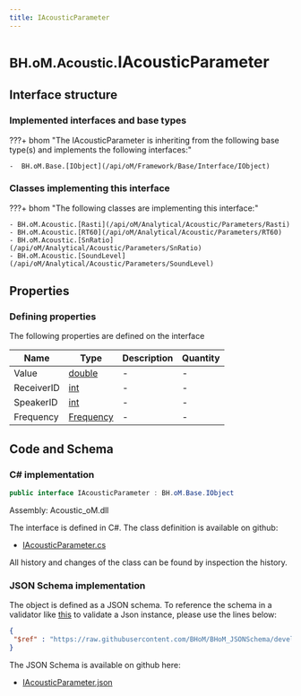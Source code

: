 ```yaml
---
title: IAcousticParameter
---
```


# <small>BH.oM.Acoustic.</small>**IAcousticParameter**



## Interface structure

### Implemented interfaces and base types

???+ bhom "The IAcousticParameter is inheriting from the following base type(s) and implements the following interfaces:"

    -  BH.oM.Base.[IObject](/api/oM/Framework/Base/Interface/IObject)


### Classes implementing this interface

???+ bhom "The following classes are implementing this interface:"

    - BH.oM.Acoustic.[Rasti](/api/oM/Analytical/Acoustic/Parameters/Rasti)
    - BH.oM.Acoustic.[RT60](/api/oM/Analytical/Acoustic/Parameters/RT60)
    - BH.oM.Acoustic.[SnRatio](/api/oM/Analytical/Acoustic/Parameters/SnRatio)
    - BH.oM.Acoustic.[SoundLevel](/api/oM/Analytical/Acoustic/Parameters/SoundLevel)


## Properties



### Defining properties

The following properties are defined on the interface

| Name             | Type             | Description      | Quantity         |
|------------------|------------------|------------------|------------------|
| Value | [double](https://learn.microsoft.com/en-us/dotnet/api/System.Double?view=netstandard-2.0) | - | - |
| ReceiverID | [int](https://learn.microsoft.com/en-us/dotnet/api/System.Int32?view=netstandard-2.0) | - | - |
| SpeakerID | [int](https://learn.microsoft.com/en-us/dotnet/api/System.Int32?view=netstandard-2.0) | - | - |
| Frequency | [Frequency](/api/oM/Analytical/Acoustic/Frequency) | - | - |


## Code and Schema

### C# implementation

``` C# title="C#"
public interface IAcousticParameter : BH.oM.Base.IObject
```

Assembly: Acoustic_oM.dll

The interface is defined in C#. The class definition is available on github:

- [IAcousticParameter.cs](https://github.com/BHoM/BHoM/blob/develop/Acoustic_oM/Parameters\IAcousticParameter.cs)

All history and changes of the class can be found by inspection the history.
### JSON Schema implementation

The object is defined as a JSON schema. To reference the schema in a validator like [this](https://www.jsonschemavalidator.net/) to validate a Json instance, please use the lines below:

``` json title="JSON Schema"
{
 "$ref" : "https://raw.githubusercontent.com/BHoM/BHoM_JSONSchema/develop/Acoustic_oM/IAcousticParameter.json"
}
```

The JSON Schema is available on github here:

- [IAcousticParameter.json](https://github.com/BHoM/BHoM_JSONSchema/blob/develop/Acoustic_oM/IAcousticParameter.json)
